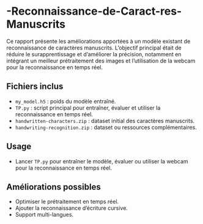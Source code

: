 # -Reconnaissance-de-Caract-res-Manuscrits
Ce rapport présente les améliorations apportées à un modèle existant de reconnaissance de caractères manuscrits. L’objectif principal était de réduire le surapprentissage et d’améliorer la précision, notamment en intégrant un meilleur prétraitement des images et l’utilisation de la webcam pour la reconnaissance en temps réel.
## Fichiers inclus

- `my_model.h5` : poids du modèle entraîné.
- `TP.py` : script principal pour entraîner, évaluer et utiliser la reconnaissance en temps réel.
- `handwritten-characters.zip` : dataset initial des caractères manuscrits.
- `handwriting-recognition.zip` : dataset ou ressources complémentaires.

## Usage

- Lancer `TP.py` pour entraîner le modèle, évaluer ou utiliser la webcam pour la reconnaissance en temps réel.

## Améliorations possibles

- Optimiser le prétraitement en temps réel.
- Ajouter la reconnaissance d’écriture cursive.
- Support multi-langues.
